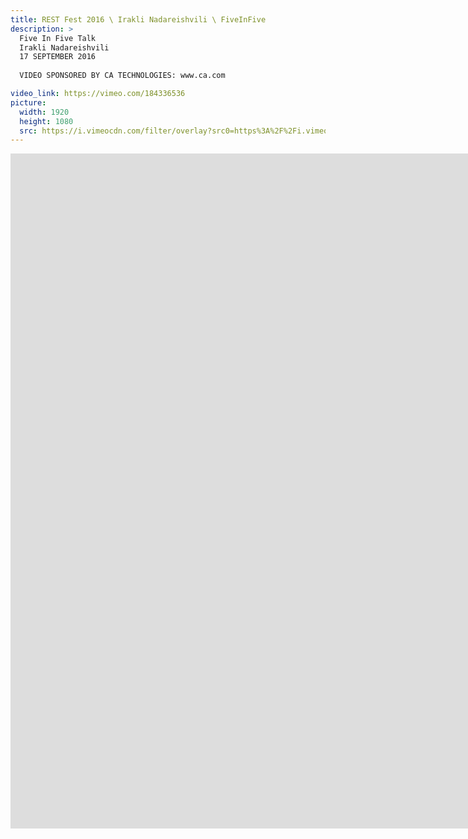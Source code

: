 ```yaml
---
title: REST Fest 2016 \ Irakli Nadareishvili \ FiveInFive
description: >
  Five In Five Talk
  Irakli Nadareishvili
  17 SEPTEMBER 2016
  
  VIDEO SPONSORED BY CA TECHNOLOGIES: www.ca.com

video_link: https://vimeo.com/184336536
picture:
  width: 1920
  height: 1080
  src: https://i.vimeocdn.com/filter/overlay?src0=https%3A%2F%2Fi.vimeocdn.com%2Fvideo%2F593749321_1920x1080.jpg&src1=http%3A%2F%2Ff.vimeocdn.com%2Fp%2Fimages%2Fcrawler_play.png
---
```

<iframe src="https://player.vimeo.com/video/184336536?title=0&byline=0&portrait=0&badge=0&autopause=0&player_id=0" width="1920" height="1080" frameborder="0" title="REST Fest 2016 \ Irakli Nadareishvili \ FiveInFive" webkitallowfullscreen mozallowfullscreen allowfullscreen></iframe>